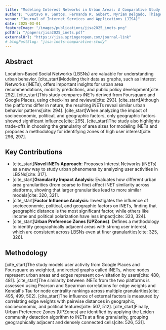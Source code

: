 ```yaml
---
title: "Modeling Interest Networks in Urban Areas: A Comparative Study of Google Places and Foursquare Across Countries"
authors: "Gustavo H. Santos, Fernanda R. Gubert, Myriam Delgado, Thiago H. Silva"
venue: "Journal of Internet Services and Applications (JISA)"
date: 2025-03-01
featureImage: "/images/publications/jisa2025_inets.png"
pdfUrl: "/papers/jisa2025_inets.pdf"
externalUrl: "https://jisa.springeropen.com/journal-link"
# blogPostSlug: "jisa-inets-comparative-study"
---
```


## Abstract

Location-Based Social Networks (LBSNs) are valuable for understanding urban behavior. [cite_start]Modeling their data as graphs, such as Interest Networks (iNETs), offers important insights for urban area recommendations, mobility predictions, and public policy development[cite: 292]. [cite_start]This study compares iNETs derived from Foursquare and Google Places, using check-ins and reviews[cite: 293]. [cite_start]Although the platforms differ in nature, the resulting iNETs reveal similar urban behavior patterns[cite: 294]. [cite_start]When analyzing the impact of socioeconomic, political, and geographic factors, only geographic factors showed significant influence[cite: 295]. [cite_start]The study also highlights trade-offs in choosing the granularity of area sizes for modeling iNETs and proposes a methodology for identifying zones of high user interest[cite: 296, 297].

## Key Contributions

- [cite_start]**Novel iNETs Approach**: Proposes Interest Networks (iNETs) as a new way to study urban phenomena by analyzing user activities in LBSNs[cite: 317].
- [cite_start]**Granularity Impact Analysis**: Evaluates how different urban area granularities (from coarse to fine) affect iNET similarity across platforms, showing that larger granularities lead to more similar models[cite: 320, 321].
- [cite_start]**Factor Influence Analysis**: Investigates the influence of socioeconomic, political, and geographic factors on iNETs, finding that geographic distance is the most significant factor, while others like income and political polarization have less impact[cite: 323, 324].
- [cite_start]**Urban Preference Zones (UPZones)**: Defines a methodology to identify geographically adjacent areas with strong user interest, which are consistent across LBSNs even at finer granularities[cite: 325, 326].

## Methodology

[cite_start]The study models user activity from Google Places and Foursquare as weighted, undirected graphs called iNETs, where nodes represent urban areas and edges represent co-visitation by users[cite: 480, 481]. [cite_start]The similarity between iNETs from the two platforms is assessed using Pearson and Spearman correlations for edge weights and Kendall's Tau for node centrality rankings across multiple granularities[cite: 495, 499, 502]. [cite_start]The influence of external factors is measured by correlating edge weights with pairwise distances in geographic, socioeconomic, and political features[cite: 507, 512]. [cite_start]Finally, Urban Preference Zones (UPZones) are identified by applying the Leiden community detection algorithm to iNETs at a fine granularity, grouping geographically adjacent and densely connected cells[cite: 526, 531].

